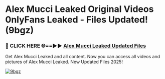 # Alex Mucci Leaked Original Videos 0nlyFans Leaked - Files Updated! (9bgz)

<h3>🔴 CLICK HERE 🌐==►► <a href="https://tinyurl.com/4seja8ks" rel="nofollow">Alex Mucci Leaked Updated Files</a></h3>

Get Alex Mucci Leaked and all content. Now you can access all videos and pictures of Alex Mucci Leaked. New Updated Files 2025!

[![9bgz](https://i.imgur.com/EWjZXRe.gif)](https://tinyurl.com/4seja8ks)
